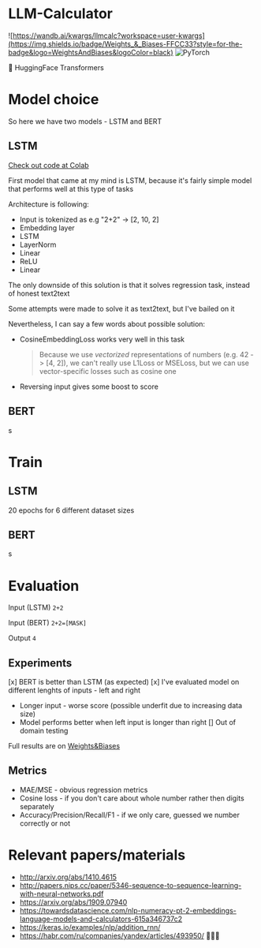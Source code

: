 # LLM-Calculator

![https://wandb.ai/kwargs/llmcalc?workspace=user-kwargs](https://img.shields.io/badge/Weights_&_Biases-FFCC33?style=for-the-badge&logo=WeightsAndBiases&logoColor=black)
![PyTorch](https://img.shields.io/badge/PyTorch-%23EE4C2C.svg?style=for-the-badge&logo=PyTorch&logoColor=white)

🤗 HuggingFace Transformers

# Model choice
So here we have two models - LSTM and BERT
## LSTM
  [Check out code at Colab](https://colab.research.google.com/drive/1Talo7MmE689e-KkSXHqVBSiipnXZEWRJ?pli=1#scrollTo=nAMDbVkOVTjA&uniqifier=1)
  
  First model that came at my mind is LSTM, because it's fairly simple model that performs well at this type of tasks
  
  Architecture is following:
  - Input is tokenized as e.g "2+2" -> [2, 10, 2]
  - Embedding layer
  - LSTM
  - LayerNorm
  - Linear
  - ReLU
  - Linear
  
  The only downside of this solution is that it solves regression task, instead of honest text2text

  Some attempts were made to solve it as text2text, but I've bailed on it

  Nevertheless, I can say a few words about possible solution:
  - CosineEmbeddingLoss works very well in this task
      > Because we use *vectorized* representations of numbers (e.g. 42 -> [4, 2]), we can't really use L1Loss or MSELoss, but we can use vector-specific losses such as cosine one
  - Reversing input gives some boost to score

## BERT
s

# Train
## LSTM
20 epochs for 6 different dataset sizes

## BERT
s

# Evaluation
Input (LSTM) `2+2`

Input (BERT) `2+2=[MASK]`

Output `4`

## Experiments
[x] BERT is better than LSTM (as expected)
[x] I've evaluated model on different lenghts of inputs - left and right
  - Longer input - worse score (possible underfit due to increasing data size)
  - Model performs better when left input is longer than right
[] Out of domain testing 

Full results are on [Weights&Biases](https://wandb.ai/kwargs/llmcalc?workspace=user-kwargs)

## Metrics
* MAE/MSE - obvious regression metrics
* Cosine loss - if you don't care about whole number rather then digits separately
* Accuracy/Precision/Recall/F1 - if we only care, guessed we number correctly or not


# Relevant papers/materials
* http://arxiv.org/abs/1410.4615
* http://papers.nips.cc/paper/5346-sequence-to-sequence-learning-with-neural-networks.pdf
* https://arxiv.org/abs/1909.07940
* https://towardsdatascience.com/nlp-numeracy-pt-2-embeddings-language-models-and-calculators-615a346737c2
* https://keras.io/examples/nlp/addition_rnn/
* https://habr.com/ru/companies/yandex/articles/493950/ 🥴🥴🥴
